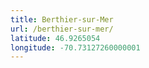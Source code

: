 ```yaml
---
title: Berthier-sur-Mer
url: /berthier-sur-mer/
latitude: 46.9265054
longitude: -70.73127260000001
---
```

